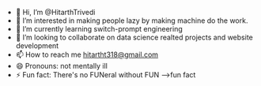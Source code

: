 - 👋 Hi, I’m @HitarthTrivedi
- 👀 I’m interested in making people lazy by making machine do the work.
- 🌱 I’m currently learning switch-prompt engineering
- 💞️ I’m looking to collaborate on data science realted projects and website development 
- 📫 How to reach me hitartht318@gmail.com
- 😄 Pronouns: not mentally ill
- ⚡ Fun fact: There's no FUNeral without FUN -->fun fact

<!---
HitarthTrivedi/HitarthTrivedi is a ✨ special ✨ repository because its `README.md` (this file) appears on your GitHub profile.
You can click the Preview link to take a look at your changes.
--->
